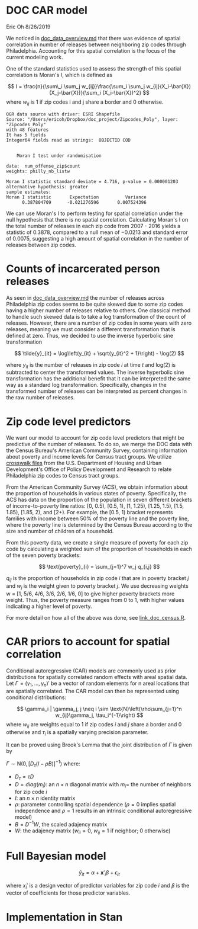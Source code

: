 DOC CAR model
================
Eric Oh
8/26/2019

We noticed in [doc\_data\_overview.md](https://github.com/ericoh17/doc_project/blob/master/doc_data_overview.md) that there was evidence of spatial correlation in number of releases between neighboring zip codes through Philadelphia. Accounting for this spatial correlation is the focus of the current modeling work.

One of the standard statistics used to assess the strength of this spatial correlation is Moran's $I$, which is defined as

$$
I = \frac{n}{\sum\_i \sum_j w_{ij}}\frac{\sum_i \sum_j w_{ij}(X_i-\bar{X})(X_j-\bar{X})}{\sum_i (X_i-\bar{X})^2}
$$
 where $w_{ij}$ is 1 if zip codes i and j share a border and 0 otherwise.

    OGR data source with driver: ESRI Shapefile 
    Source: "/Users/ericoh/Dropbox/doc_project/Zipcodes_Poly", layer: "Zipcodes_Poly"
    with 48 features
    It has 5 fields
    Integer64 fields read as strings:  OBJECTID COD 


        Moran I test under randomisation

    data:  num_offense_zip$count  
    weights: philly_nb_listw    

    Moran I statistic standard deviate = 4.716, p-value = 0.000001203
    alternative hypothesis: greater
    sample estimates:
    Moran I statistic       Expectation          Variance 
          0.387804709      -0.021276596       0.007524396 

We can use Moran's I to perform testing for spatial correlation under the null hypothesis that there is no spatial correlation. Calculating Moran's I on the total number of releases in each zip code from 2007 - 2016 yields a statistic of 0.3878, compared to a null mean of −0.0213 and standard error of 0.0075, suggesting a high amount of spatial correlation in the number of releases between zip codes.

Counts of incarcerated person releases
======================================

As seen in [doc\_data\_overview.md](https://github.com/ericoh17/doc_project/blob/master/doc_data_overview.md) the number of releases across Philadelphia zip codes seems to be quite skewed due to some zip codes having a higher number of releases relative to others. One classical method to handle such skewed data is to take a log transformation of the count of releases. However, there are a number of zip codes in some years with zero releases, meaning we must consider a different transformation that is defined at zero. Thus, we decided to use the inverse hyperbolic sine transformation

$$
\tilde{y}_{it} = \log\left(y_{it} + \sqrt{y_{it}^2 + 1}\right) - \log(2)
$$

where $y_{it}$ is the number of releases in zip code $i$ at time $t$ and log(2) is subtracted to center the transformed values. The inverse hyperbolic sine transformation has the additional benefit that it can be interpreted the same way as a standard log transformation. Specifically, changes in the transformed number of releases can be interpreted as percent changes in the raw number of releases.

Zip code level predictors
=========================

We want our model to account for zip code level predictors that might be predictive of the number of releases. To do so, we merge the DOC data with the Census Bureau's American Community Survey, containing information about poverty and income levels for Census tract groups. We utilize [crosswalk files](https://www.huduser.gov/portal/datasets/usps_crosswalk.html) from the U.S. Department of Housing and Urban Development's Office of Policy Development and Research to relate Philadelphia zip codes to Census tract groups.

From the American Community Survey (ACS), we obtain information about the proportion of households in various states of poverty. Specifically, the ACS has data on the proportion of the population in seven different brackets of income-to-poverty line ratios: [0, 0.5), [0.5, 1), [1, 1.25), [1.25, 1.5), [1.5, 1.85), [1.85, 2), and [2+). For example, the [0.5, 1) bracket represents families with income between 50% of the poverty line and the poverty line, where the poverty line is determined by the Census Bureau according to the size and number of children of a household.

From this poverty data, we create a single measure of poverty for each zip code by calculating a weighted sum of the proportion of households in each of the seven poverty brackets:

$$
\text{poverty}_{i} = \sum_{j=1}^7 w_j q_{i,j}
$$

$q_{ij}$ is the proportion of households in zip code $i$ that are in poverty bracket $j$ and $w_j$ is the weight given to poverty bracket $j$. We use decreasing weights w = [1, 5/6, 4/6, 3/6, 2/6, 1/6, 0] to give higher poverty brackets more weight. Thus, the poverty measure ranges from 0 to 1, with higher values indicating a higher level of poverty.

For more detail on how all of the above was done, see [link\_doc\_census.R](https://github.com/ericoh17/doc_project/blob/master/link_doc_census.R).

CAR priors to account for spatial correlation
=============================================

Conditional autoregressive (CAR) models are commonly used as prior distributions for spatially correlated random effects with areal spatial data. Let $\Gamma = (\gamma_1,\ldots,\gamma_n)′$ be a vector of random elements for n areal locations that are spatially correlated. The CAR model can then be represented using conditional distributions:

$$
\gamma_i | \gamma_j, j \neq i  \sim \text{N}\left(\rho\sum_{j=1}^n w_{ij}\gamma_j, \tau_i^{-1}\right)
$$
where $w_{ij}$ are weights equal to 1 if zip codes $i$ and $j$ share a border and 0 otherwise and $\tau_i$ is a spatially varying precision parameter.

It can be proved using Brook's Lemma that the joint distribution of $\Gamma$ is given by

$\Gamma \sim \text{N}(0,[D_{\tau}(I-\rho B)]^{-1})$ where: 
* $D_{\tau} = \tau D$ 
* $D = diag(m_i)$: an $n \times n$ diagonal matrix with $m_i=$ the number of neighbors for zip code $i$ 
* $I$: an $n \times n$ identity matrix 
* $\rho$: parameter controlling spatial dependence ($\rho = 0$ implies spatial independence and $\rho = 1$ results in an intrinsic conditional autoregressive model) 
* $B = D^{-1}W$, the scaled adajency matrix 
* $W$: the adajency matrix ($w_{ii}=0$, $w_{ij} = 1$ if neighbor; 0 otherwise)

Full Bayesian model
===================

$$
\tilde{y}_{it} = \alpha + \textbf{x}'_i \beta + \epsilon_{it}
$$

where $x_i'$ is a design vector of predictor variables for zip code $i$ and $\beta$ is the vector of coefficients for those predictor variables.

Implementation in Stan
======================
